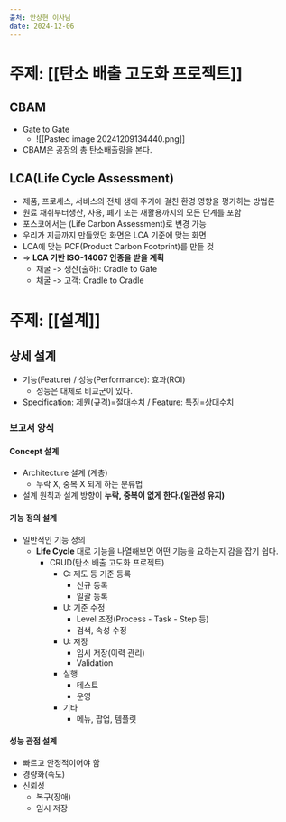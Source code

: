 ```yaml
---
출처: 안상현 이사님
date: 2024-12-06
---
```

# 주제: [[탄소 배출 고도화 프로젝트]]
## CBAM
- Gate to Gate
	- ![[Pasted image 20241209134440.png]]
- CBAM은 공장의 총 탄소배출량을 본다.

## LCA(Life Cycle Assessment)
- 제품, 프로세스, 서비스의 전체 생애 주기에 걸친 환경 영향을 평가하는 방법론
- 원료 채취부터생산, 사용, 폐기 또는 재활용까지의 모든 단계를 포함
- 포스코에서는 (Life Carbon Assessment)로 변경 가능
- 우리가 지금까지 만들었던 화면은 LCA 기준에 맞는 화면
- LCA에 맞는 PCF(Product Carbon Footprint)를 만들 것
- => **LCA 기반 ISO-14067 인증을 받을 계획**
	- 채굴 -> 생산(출하): Cradle to Gate
	- 채굴 -> 고객: Cradle to Cradle

# 주제: [[설계]]
## 상세 설계
- 기능(Feature) / 성능(Performance): 효과(ROI)
	- 성능은 대체로 비교군이 있다.
- Specification: 제원(규격)=절대수치 / Feature: 특징=상대수치
### 보고서 양식
#### Concept 설계
- Architecture 설계 (계층)
	- 누락 X, 중복 X 되게 하는 분류법
- 설계 원칙과 설계 방향이 **누락, 중복이 없게 한다.(일관성 유지)**

#### 기능 정의 설계
- 일반적인 기능 정의
	- **Life Cycle** 대로 기능을 나열해보면 어떤 기능을 요하는지 감을 잡기 쉽다.
		- CRUD(탄소 배출 고도화 프로젝트)
			- C: 제도 등 기준 등록
				- 신규 등록
				- 일괄 등록
			- U: 기준 수정
				- Level 조정(Process - Task - Step 등)
				- 검색, 속성 수정
			- U: 저장
				- 임시 저장(이력 관리)
				- Validation
			- 실행
				- 테스트
				- 운영
			- 기타
				- 메뉴, 팝업, 템플릿

#### 성능 관점 설계
- 빠르고 안정적이어야 함
- 경량화(속도)
- 신뢰성
	- 복구(장애)
	- 임시 저장